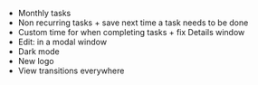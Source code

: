 - Monthly tasks
- Non recurring tasks + save next time a task needs to be done
- Custom time for when completing tasks + fix Details window
- Edit: in a modal window
- Dark mode
- New logo
- View transitions everywhere
